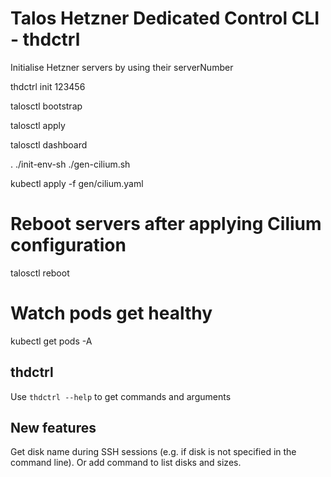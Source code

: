 # Talos Hetzner Dedicated Control CLI - thdctrl


Initialise Hetzner servers by using their serverNumber


thdctrl init 123456

talosctl bootstrap

talosctl apply

talosctl dashboard

. ./init-env-sh
./gen-cilium.sh

kubectl apply -f gen/cilium.yaml

# Reboot servers after applying Cilium configuration
talosctl reboot

# Watch pods get healthy
kubectl get pods -A



## thdctrl

Use `thdctrl --help` to get commands and arguments


## New features
Get disk name during SSH sessions (e.g. if disk is not specified in the command line).
Or add command to list disks and sizes.

